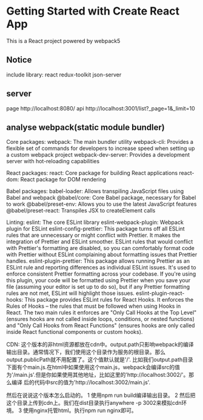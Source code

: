 # Getting Started with Create React App
This is a React project powered by webpack5

## Notice
include library:
react
redux-toolkit
json-server

## server
page
http://localhost:8080/
api
http://localhost:3001/list?_page=1&_limit=10

## analyse webpack(static module bundler)
Core packages:
webpack: The main bundler utility
webpack-cli: Provides a flexible set of commands for developers to increase speed when setting up a custom webpack project
webpack-dev-server: Provides a development server with hot-reloading capabilities

React packages:
react: Core package for building React applications
react-dom: React package for DOM rendering

Babel packages:
babel-loader: Allows transpiling JavaScript files using Babel and webpack
@babel/core: Core Babel package, necessary for Babel to work
@babel/preset-env: Allows you to use the latest JavaScript features
@babel/preset-react: Transpiles JSX to createElement calls

Linting:
eslint: The core ESLint library
eslint-webpack-plugin: Webpack plugin for ESLint
eslint-config-prettier: This package turns off all ESLint rules that are unnecessary or might conflict with Prettier. It makes the integration of Prettier and ESLint smoother. ESLint rules that would conflict with Prettier's formatting are disabled, so you can comfortably format code with Prettier without ESLint complaining about formatting issues that Prettier handles.
eslint-plugin-prettier: This package allows running Prettier as an ESLint rule and reporting differences as individual ESLint issues. It's used to enforce consistent Prettier formatting across your codebase. If you're using this plugin, your code will be formatted using Prettier when you save your file (assuming your editor is set up to do so), but if any Prettier formatting rules are not met, ESLint will highlight those issues.
eslint-plugin-react-hooks: This package provides ESLint rules for React Hooks. It enforces the Rules of Hooks – the rules that must be followed when using Hooks in React. The two main rules it enforces are "Only Call Hooks at the Top Level" (ensures hooks are not called inside loops, conditions, or nested functions) and "Only Call Hooks from React Functions" (ensures hooks are only called inside React functional components or custom hooks).

CDN:
这个版本的非html资源都放在cdn中。output.path只影响webpack的编译输出目录。通常情况下，我们使用这个目录作为服务的根目录。那么output.publicPath就不用配置了。这个值默认就是'/'.
比如我们output.path目录下面有个main.js.在html中如果使用这个main.js，webpack会编译src的值为'/main.js'.但是你如果使用其他地址，比如这里的'http://localhost:3002/'。那么编译
后的代码中src的值为'http://localhost:3002/main.js'.

然后在说说这个版本怎么启动的。
1 使用npm run build编译输出目录。
2 然后把这个目录上传到cdn上。我们在dist目录执行anywhere -p 3002来模拟cdn环境。
3 使用nginx托管html。执行npm run nginx即可。






